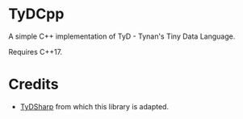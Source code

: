 # TyDCpp
A simple C++ implementation of TyD - Tynan's Tiny Data Language.

Requires C++17.

# Credits

- [TyDSharp](https://github.com/TynanSylvester/TyDSharp) from which this library is adapted.

